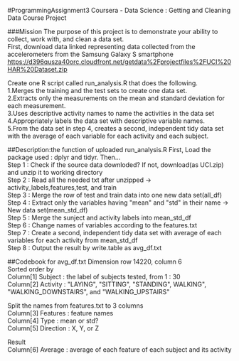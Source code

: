 #ProgrammingAssignment3
Coursera - Data Science : Getting and Cleaning Data Course Project

###Mission
The purpose of this project is to demonstrate your ability to collect, work with, and clean a data set.  
First, download data linked representing data collected from the accelerometers from the Samsung Galaxy S smartphone  
https://d396qusza40orc.cloudfront.net/getdata%2Fprojectfiles%2FUCI%20HAR%20Dataset.zip  

Create one R script called run_analysis.R that does the following.  
1.Merges the training and the test sets to create one data set.  
2.Extracts only the measurements on the mean and standard deviation for each measurement.  
3.Uses descriptive activity names to name the activities in the data set  
4.Appropriately labels the data set with descriptive variable names.  
5.From the data set in step 4, creates a second, independent tidy data set with the average of each variable for each activity and each subject.  

##Description:the function of uploaded run_analysis.R
First, Load the package used : dplyr and tidyr. Then...  
Step 1 : Check if the source data downloded? If not, download(as UCI.zip) and unzip it to working directory  
Step 2 : Read all the needed txt after unzipped -> activity_labels,features,test, and train    
Step 3 : Merge the row of test and train data into one new data set(all_df)  
Step 4 : Extract only the variables having "mean" and "std" in their name -> New data set(mean_std_df)  
Step 5 : Merge the sunject and activity labels into mean_std_df  
Step 6 : Change names of variables according to the features.txt  
Step 7 : Create a second, independent tidy data set with average of each variables for each activity from mean_std_df  
Step 8 : Output the result by write.table as avg_df.txt  

##Codebook for avg_df.txt
Dimension row 14220, column 6   
Sorted order by  
Column[1] Subject : the label of subjects tested, from 1 : 30   
Column[2] Activity : "LAYING", "SITTING", "STANDING", WALKING", "WALKING_DOWNSTAIRS", and "WALKING_UPSTAIRS"  

Split the names from features.txt to 3 columns   
Column[3] Features : feature names  
Column[4] Type : mean or std?  
Column[5] Direction : X, Y, or Z  

Result  
Column[6] Average : average of each feature of each subject and its activity 
